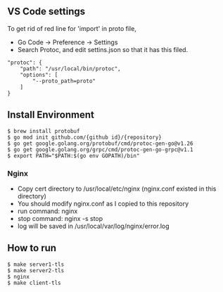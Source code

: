 
## VS Code settings
To get rid of red line for 'import' in proto file,
- Go Code -> Preference -> Settings
- Search Protoc, and edit settins.json so that it has this filed.
```
"protoc": {
    "path": "/usr/local/bin/protoc",
    "options": [
        "--proto_path=proto"
    ]
}
```
## Install Environment
```
$ brew install protobuf
$ go mod init github.com/{github id}/{repository}
$ go get google.golang.org/protobuf/cmd/protoc-gen-go@v1.26
$ go get google.golang.org/grpc/cmd/protoc-gen-go-grpc@v1.1
$ export PATH="$PATH:$(go env GOPATH)/bin"
```

### Nginx
- Copy cert directory to /usr/local/etc/nginx (nginx.conf existed in this directory)
- You should modify nginx.conf as I copied to this repository
- run command: nginx
- stop command: nginx -s stop
- log will be saved in /usr/local/var/log/nginx/error.log

## How to run
```
$ make server1-tls
$ make server2-tls
$ nginx
$ make client-tls
```
